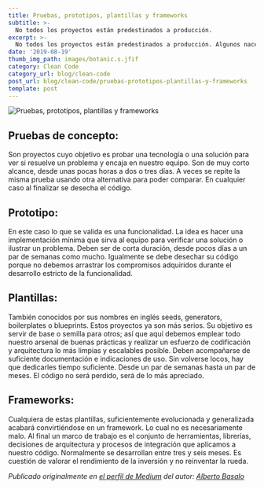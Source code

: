 ```yaml
---
title: Pruebas, prototipos, plantillas y frameworks
subtitle: >-
  No todos los proyectos están predestinados a producción.
excerpt: >-
  No todos los proyectos están predestinados a producción. Algunos nacen par evaluar, facilitar o estructurar el producto final.
date: '2019-08-19'
thumb_img_path: images/botanic.s.jfif
category: Clean Code
category_url: blog/clean-code
post_url: blog/clean-code/pruebas-prototipos-plantillas-y-frameworks
template: post
---
```


![Pruebas, prototipos, plantillas y frameworks](/images/botanic.jfif "Pruebas, prototipos, plantillas y frameworks")

## Pruebas de concepto:
Son proyectos cuyo objetivo es probar una tecnología o una solución para ver si resuelve un problema y encaja en nuestro equipo. Son de muy corto alcance, desde unas pocas horas a dos o tres días. A veces se repite la misma prueba usando otra alternativa para poder comparar. En cualquier caso al finalizar se desecha el código.
## Prototipo:
En este caso lo que se valida es una funcionalidad. La idea es hacer una implementación mínima que sirva al equipo para verificar una solución o ilustrar un problema. Deben ser de corta duración, desde pocos días a un par de semanas como mucho. Igualmente se debe desechar su código porque no debemos arrastrar los compromisos adquiridos durante el desarrollo estricto de la funcionalidad.
## Plantillas:
También conocidos por sus nombres en inglés seeds, generators, boilerplates o blueprints. Estos proyectos ya son más serios. Su objetivo es servir de base o semilla para otros; así que aquí debemos emplear todo nuestro arsenal de buenas prácticas y realizar un esfuerzo de codificación y arquitectura lo más limpias y escalables posible. Deben acompañarse de suficiente documentación e indicaciones de uso. Sin volverse locos, hay que dedicarles tiempo suficiente. Desde un par de semanas hasta un par de meses. El código no será perdido, será de lo más apreciado.
## Frameworks:
Cualquiera de estas plantillas, suficientemente evolucionada y generalizada acabará convirtiéndose en un framework. Lo cual no es necesariamente malo. Al final un marco de trabajo es el conjunto de herramientas, librerías, decisiones de arquitectura y procesos de integración que aplicamos a nuestro código. Normalmente se desarrollan entre tres y seis meses. Es cuestión de valorar el rendimiento de la inversión y no reinventar la rueda.

_Publicado originalmente en [el perfil de Medium](https://medium.com/@albertobasalo71/pruebas-prototipos-plantillas-y-frameworks-26789c7d8e7) del autor: [Alberto Basalo](https://twitter.com/albertobasalo)_